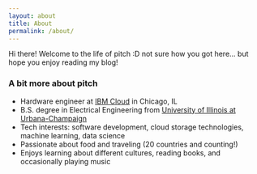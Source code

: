 ```yaml
---
layout: about
title: About
permalink: /about/
---
```


Hi there! Welcome to the life of pitch :D not sure how you got here... but hope you enjoy reading my blog!

### A bit more about pitch

- Hardware engineer at [IBM Cloud](https://www.ibm.com/cloud/object-storage) in Chicago, IL
- B.S. degree in Electrical Engineering from [University of Illinois at Urbana-Champaign](http://illinois.edu/)
- Tech interests: software development, cloud storage technologies, machine learning, data science 
- Passionate about food and traveling (20 countries and counting!)
- Enjoys learning about different cultures, reading books, and occasionally playing music
